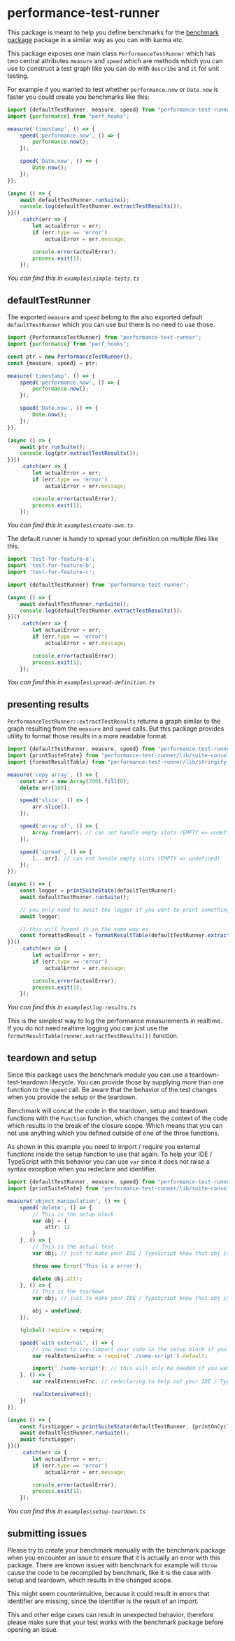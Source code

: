# performance-test-runner

This package is meant to help you define benchmarks for the [benchmark package](https://www.npmjs.com/package/benchmark) package in a similar way as you can with karma etc.

This package exposes one main class `PerformanceTestRunner` which has two central attributes `measure` and `speed` which are methods which you can use to construct a test graph like you can do with `describe` and `it` for unit testing.

For example if you wanted to test whether `performance.now` or `Date.now` is faster you could create you benchmarks like this:

<!-- USEFILE: examples\simple-tests.ts; str => str.replace(/\.\.\/src/g, 'performance-test-runner/lib').replace(/performance-test-runner\/lib\/performance-test-runner/,'performance-test-runner') -->
``` ts
import {defaultTestRunner, measure, speed} from "performance-test-runner";
import {performance} from "perf_hooks";

measure('timestamp', () => {
    speed('performance.now', () => {
        performance.now();
    });

    speed('Date.now', () => {
        Date.now();
    });
});

(async () => {
    await defaultTestRunner.runSuite();
    console.log(defaultTestRunner.extractTestResults());
})()
    .catch(err => {
        let actualError = err;
        if (err.type == 'error')
            actualError = err.message;

        console.error(actualError);
        process.exit(1);
    });
```
*You can find this in `examples\simple-tests.ts`*

## defaultTestRunner

The exported `measure` and `speed` belong to the also exported default `defaultTestRunner` which you can use but there is no need to use those.

<!-- USEFILE: examples\create-own.ts; str => str.replace(/\.\.\/src/g, 'performance-test-runner/lib').replace(/performance-test-runner\/lib\/performance-test-runner/,'performance-test-runner') -->
``` ts
import {PerformanceTestRunner} from "performance-test-runner";
import {performance} from "perf_hooks";

const ptr = new PerformanceTestRunner();
const {measure, speed} = ptr;

measure('timestamp', () => {
    speed('performance.now', () => {
        performance.now();
    });

    speed('Date.now', () => {
        Date.now();
    });
});

(async () => {
    await ptr.runSuite();
    console.log(ptr.extractTestResults());
})()
    .catch(err => {
        let actualError = err;
        if (err.type == 'error')
            actualError = err.message;

        console.error(actualError);
        process.exit(1);
    });
```
*You can find this in `examples\create-own.ts`*

The default runner is handy to spread your definition on multiple files like this.

<!-- USEFILE: examples\spread-definition.ts; str => str.replace(/\.\.\/src/g, 'performance-test-runner/lib').replace(/performance-test-runner\/lib\/performance-test-runner/,'performance-test-runner') -->
``` ts
import 'test-for-feature-a';
import 'test-for-feature-b';
import 'test-for-feature-c';

import {defaultTestRunner} from 'performance-test-runner';

(async () => {
    await defaultTestRunner.runSuite();
    console.log(defaultTestRunner.extractTestResults());
})()
    .catch(err => {
        let actualError = err;
        if (err.type == 'error')
            actualError = err.message;

        console.error(actualError);
        process.exit(1);
    });
```
*You can find this in `examples\spread-definition.ts`*

## presenting results

`PerformanceTestRunner::extractTestResults` returns a graph similar to the graph resulting from the `measure` and `speed` calls. But this package provides utility to format those results in a more readable format.

<!-- USEFILE: examples\log-results.ts; str => str.replace(/\.\.\/src/g, 'performance-test-runner/lib').replace(/performance-test-runner\/lib\/performance-test-runner/,'performance-test-runner') -->
``` ts
import {defaultTestRunner, measure, speed} from "performance-test-runner";
import {printSuiteState} from "performance-test-runner/lib/suite-console-printer";
import {formatResultTable} from "performance-test-runner/lib/stringify-result-table";

measure('copy array', () => {
    const arr = new Array(200).fill(0);
    delete arr[100];

    speed('slice', () => {
        arr.slice();
    });

    speed('array of', () => {
        Array.from(arr); // can not handle empty slots (EMPTY => undefined)
    });

    speed('spread', () => {
        [...arr]; // can not handle empty slots (EMPTY => undefined)
    });
});

(async () => {
    const logger = printSuiteState(defaultTestRunner);
    await defaultTestRunner.runSuite();

    // you only need to await the logger if you want to print something else after the performance test run
    await logger;

    // this will format it in the same way as
    const formattedResult = formatResultTable(defaultTestRunner.extractTestResults());
})()
    .catch(err => {
        let actualError = err;
        if (err.type == 'error')
            actualError = err.message;

        console.error(actualError);
        process.exit(1);
    });
```
*You can find this in `examples\log-results.ts`*

This is the simplest way to log the performance measurements in realtime. If you do not need realtime logging you can just use the `formatResultTable(runner.extractTestResults())` function.

## teardown and setup

Since this package uses the benchmark module you can use a teardown-test-teardown lifecycle. You can provide those by supplying more than one function to the `speed` call. Be aware that the behavior of the test changes when you provide the setup or the teardown.

Benchmark will concat the code in the teardown, setup and teardown functions with the `Function` function, which changes the context of the code which results in the break of the closure scope. Which means that you can not use anything which you defined outside of one of the three functions.

As shown in this example you need to import / require you external functions inside the setup function to use that again. To help your IDE / TypeScript with this behavior you can use `var` since it does not raise a syntax exception when you redeclare and identifier.

<!-- USEFILE: examples\setup-teardown.ts; str => str.replace(/\.\.\/src/g, 'performance-test-runner/lib').replace(/performance-test-runner\/lib\/performance-test-runner/,'performance-test-runner') -->
``` ts
import {defaultTestRunner, measure, speed} from "performance-test-runner";
import {printSuiteState} from "performance-test-runner/lib/suite-console-printer";

measure('object manipulation', () => {
    speed('delete', () => {
        // This is the setup block
        var obj = {
            attr: 12
        }
    }, () => {
        // This is the actual test
        var obj; // just to make your IDE / TypeScript know that obj is present

        throw new Error('This is a error');

        delete obj.attr;
    }, () => {
        // This is the teardown
        var obj; // just to make your IDE / TypeScript know that obj is present

        obj = undefined;
    });

    (global).require = require;

    speed('with external', () => {
        // you need to (re-)import your code in the setup block if you need a setup block
        var realExtensiveFnc = require('./some-script').default;

        import('./some-script'); // this will only be needed if you want TypeScript to realise that you are using some-script.ts
    }, () => {
        var realExtensiveFnc; // redeclaring to help out your IDE / TypeScript

        realExtensiveFnc();
    })
});

(async () => {
    const firstLogger = printSuiteState(defaultTestRunner, {printOnCycle: true, framerate: 30});
    await defaultTestRunner.runSuite();
    await firstLogger;
})()
    .catch(err => {
        let actualError = err;
        if (err.type == 'error')
            actualError = err.message;

        console.error(actualError);
        process.exit(1);
    });
```
*You can find this in `examples\setup-teardown.ts`*

## submitting issues
 
Please try to create your benchmark manually with the benchmark package when you encounter an issue to ensure that it is actually an error with this package. There are known issues with benchmark for example will `throw` cause the code to be recompiled by benchmark, like it is the case with setup and teardown, which results in the changed scope.

This might seem counterintuitive, because it could result in errors that identifier are missing, since the identifier is the result of an import.

This and other edge cases can result in unexpected behavior, therefore please make sure that your test works with the benchmark package before opening an issue.
